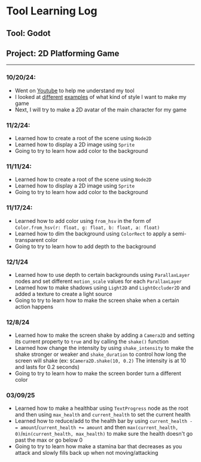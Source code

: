 # Tool Learning Log

## Tool: Godot

## Project: 2D Platforming Game

---

### 10/20/24:
* Went on [Youtube](https://www.youtube.com/watch?v=QKgTZWbwD1U&t=10s) to help me understand my tool
* I looked at [different](https://www.youtube.com/watch?v=UAS_pUTFA7o) [examples](https://godotengine.org/showcase/hive-time/) of what kind of style I want to make my game
* Next, I will try to make a 2D avatar of the main character for my game

### 11/2/24:
* Learned how to create a root of the scene using `Node2D`
* Learned how to display a 2D image using `Sprite`
* Going to try to learn how add color to the background

### 11/11/24:
* Learned how to create a root of the scene using `Node2D`
* Learned how to display a 2D image using `Sprite`
* Going to try to learn how add color to the background

### 11/17/24:
* Learned how to add color using `from_hsv` in the form of `Color.from_hsv(r: float, g: float, b: float, a: float)`
* Learned how to dim the background using `ColorRect` to apply a semi-transparent color
* Going to try to learn how to add depth to the background

### 12/1/24
* Learned how to use depth to certain backgrounds using `ParallaxLayer` nodes and set different `motion_scale` values for each `ParallaxLayer`
* Learned how to make shadows using `Light2D` and `LightOccluder2D` and added a texture to create a light source
* Going to try to learn how to make the screen shake when a certain action happens

### 12/8/24
* Learned how to make the screen shake by adding a `Camera2D` and setting its current property to `true` and by calling the `shake()` function
* Learned how change the intensity by using `shake_intensity` to make the shake stronger or weaker and `shake_duration` to control how long the screen will shake (ex: `$Camera2D.shake(10, 0.2)` The intensity is at 10 and lasts for 0.2 seconds)
* Going to try to learn how to make the screen border turn a different color

### 03/09/25
* Learned how to make a healthbar using `TextProgress` node as the root and then using `max_health` and `current_health` to set the current health
* Learned how to reduce/add to the health bar by using `current_health -= amount`/`current_health += amount` and then `max(current_health, 0)`/`min(current_health, max_health)` to make sure the health doesn't go past the max or go below 0
* Going to try to learn how make a stamina bar that decreases as you attack and slowly fills back up when not moving/attacking
<!--
* Links you used today (websites, videos, etc)
* Things you tried, progress you made, etc
* Challenges, a-ha moments, etc
* Questions you still have
* What you're going to try next
-->
